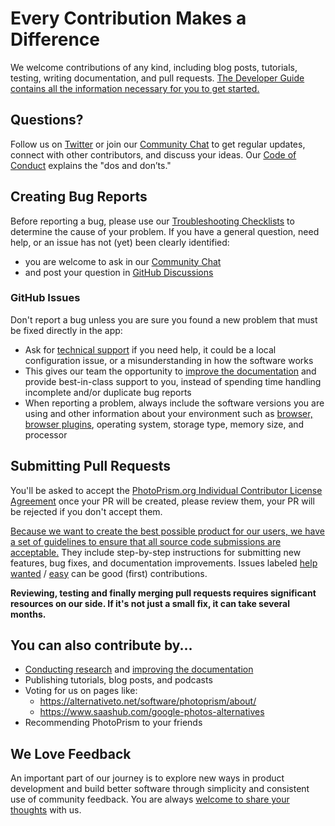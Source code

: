 # Every Contribution Makes a Difference

We welcome contributions of any kind, including blog posts, tutorials, testing, writing documentation, and pull requests.
[The Developer Guide contains all the information necessary for you to get started.](https://docs.photoprism.app/developer-guide/)

## Questions? ##

Follow us on [Twitter](https://twitter.com/photoprism_app) or join our [Community Chat](https://gitter.im/browseyourlife/community)
to get regular updates, connect with other contributors, and discuss your ideas.
Our [Code of Conduct](CODE_OF_CONDUCT.md) explains the "dos and don’ts."

## Creating Bug Reports ##

Before reporting a bug, please use our [Troubleshooting Checklists](https://docs.photoprism.app/getting-started/troubleshooting/)
to determine the cause of your problem. If you have a general question, need help, or an issue has not
(yet) been clearly identified:

- you are welcome to ask in our [Community Chat](https://gitter.im/browseyourlife/community)
- and post your question in [GitHub Discussions](https://github.com/photoprism/photoprism/discussions)

### GitHub Issues ###

Don't report a bug unless you are sure you found a new problem that must be fixed directly in the app:

- Ask for [technical support](https://photoprism.app/contact) if you need help, it could be a local configuration issue, or a misunderstanding in how the software works
- This gives our team the opportunity to [improve the documentation](https://docs.photoprism.app/getting-started/troubleshooting/) and provide best-in-class support to you, instead of spending time handling incomplete and/or duplicate bug reports
- When reporting a problem, always include the software versions you are using and other information about your environment such as [browser, browser plugins](https://docs.photoprism.app/getting-started/troubleshooting/browsers/), operating system, storage type, memory size, and processor

## Submitting Pull Requests ##

You'll be asked to accept the [PhotoPrism.org Individual Contributor License Agreement](https://cla-assistant.io/photoprism/photoprism) once your PR will be created, please review them, your PR will be rejected if you don't accept them.

[Because we want to create the best possible product for our users, we have a set of guidelines to ensure that all source code submissions are acceptable.](https://docs.photoprism.app/developer-guide/pull-requests)
They include step-by-step instructions for submitting new features,
bug fixes, and documentation improvements.
Issues labeled [help wanted](https://github.com/photoprism/photoprism/labels/help%20wanted) /
[easy](https://github.com/photoprism/photoprism/labels/easy) can be good (first) contributions.

**Reviewing, testing and finally merging pull requests requires significant resources
on our side. If it's not just a small fix, it can take several months.**

## You can also contribute by... ##

* [Conducting research](https://github.com/photoprism/photoprism/issues?q=is%3Aopen+is%3Aissue+label%3Aresearch) and [improving the documentation](https://github.com/photoprism/photoprism/issues?q=is%3Aopen+is%3Aissue+label%3Adocs)
* Publishing tutorials, blog posts, and podcasts
* Voting for us on pages like:
   * https://alternativeto.net/software/photoprism/about/
   * https://www.saashub.com/google-photos-alternatives
* Recommending PhotoPrism to your friends

## We Love Feedback ##

An important part of our journey is to explore new ways in product development and build better software through simplicity
and consistent use of community feedback. You are always [welcome to share your thoughts](https://photoprism.app/contact) with us.
